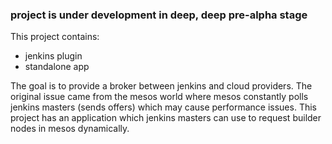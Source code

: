 ### project is under development in deep, deep pre-alpha stage

This project contains:
- jenkins plugin
- standalone app

The goal is to provide a broker between jenkins and cloud providers.
The original issue came from the mesos world where mesos constantly polls jenkins masters (sends offers) which may cause performance issues.
This project has an application which jenkins masters can use to request builder nodes in mesos dynamically.